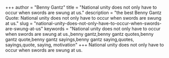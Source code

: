 +++
author = "Benny Gantz"
title = "National unity does not only have to occur when swords are swung at us."
description = "the best Benny Gantz Quote: National unity does not only have to occur when swords are swung at us."
slug = "national-unity-does-not-only-have-to-occur-when-swords-are-swung-at-us"
keywords = "National unity does not only have to occur when swords are swung at us.,benny gantz,benny gantz quotes,benny gantz quote,benny gantz sayings,benny gantz saying,quotes, sayings,quote, saying, motivation"
+++
National unity does not only have to occur when swords are swung at us.
